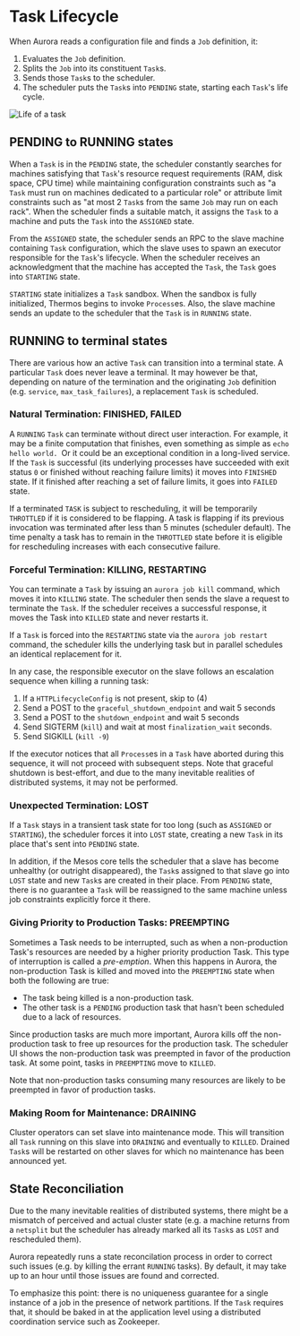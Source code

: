 # Task Lifecycle

When Aurora reads a configuration file and finds a `Job` definition, it:

1.  Evaluates the `Job` definition.
2.  Splits the `Job` into its constituent `Task`s.
3.  Sends those `Task`s to the scheduler.
4.  The scheduler puts the `Task`s into `PENDING` state, starting each
    `Task`'s life cycle.


![Life of a task](images/lifeofatask.png)


## PENDING to RUNNING states

When a `Task` is in the `PENDING` state, the scheduler constantly
searches for machines satisfying that `Task`'s resource request
requirements (RAM, disk space, CPU time) while maintaining configuration
constraints such as "a `Task` must run on machines  dedicated  to a
particular role" or attribute limit constraints such as "at most 2
`Task`s from the same `Job` may run on each rack". When the scheduler
finds a suitable match, it assigns the `Task` to a machine and puts the
`Task` into the `ASSIGNED` state.

From the `ASSIGNED` state, the scheduler sends an RPC to the slave
machine containing `Task` configuration, which the slave uses to spawn
an executor responsible for the `Task`'s lifecycle. When the scheduler
receives an acknowledgment that the machine has accepted the `Task`,
the `Task` goes into `STARTING` state.

`STARTING` state initializes a `Task` sandbox. When the sandbox is fully
initialized, Thermos begins to invoke `Process`es. Also, the slave
machine sends an update to the scheduler that the `Task` is
in `RUNNING` state.



## RUNNING to terminal states

There are various how an active `Task` can transition into a terminal state.
A particular `Task` does never leave a terminal. It may however be that,
depending on nature of the termination and the originating `Job` definition
(e.g. `service`, `max_task_failures`), a replacement `Task` is scheduled.

### Natural Termination: FINISHED, FAILED

A `RUNNING` `Task` can terminate without direct user interaction. For
example, it may be a finite computation that finishes, even something as
simple as `echo hello world. `Or it could be an exceptional condition in
a long-lived service. If the `Task` is successful (its underlying
processes have succeeded with exit status `0` or finished without
reaching failure limits) it moves into `FINISHED` state. If it finished
after reaching a set of failure limits, it goes into `FAILED` state.

If a terminated `TASK` is subject to rescheduling, it will be temporarily
`THROTTLED` if it is considered to be flapping. A task is flapping if its
previous invocation was terminated after less than 5 minutes (scheduler
default). The time penalty a task has to remain in the `THROTTLED` state
before it is eligible for rescheduling increases with each consecutive
failure.

### Forceful Termination: KILLING, RESTARTING

You can terminate a `Task` by issuing an `aurora job kill` command, which
moves it into `KILLING` state. The scheduler then sends the slave a
request to terminate the `Task`. If the scheduler receives a successful
response, it moves the Task into `KILLED` state and never restarts it.

If a `Task` is forced into the `RESTARTING` state via the `aurora job restart`
command, the scheduler kills the underlying task but in parallel schedules
an identical replacement for it.

In any case, the responsible executor on the slave follows an escalation
sequence when killing a running task:

  1. If a `HTTPLifecycleConfig` is not present, skip to (4)
  2. Send a POST to the `graceful_shutdown_endpoint` and wait 5 seconds
  3. Send a POST to the `shutdown_endpoint` and wait 5 seconds
  4. Send SIGTERM (`kill`) and wait at most `finalization_wait` seconds.
  5. Send SIGKILL (`kill -9`)

If the executor notices that all `Process`es in a `Task` have aborted
during this sequence, it will not proceed with subsequent steps.
Note that graceful shutdown is best-effort, and due to the many
inevitable realities of distributed systems, it may not be performed.

### Unexpected Termination: LOST

If a `Task` stays in a transient task state for too long (such as `ASSIGNED`
or `STARTING`), the scheduler forces it into `LOST` state, creating a new
`Task` in its place that's sent into `PENDING` state.

In addition, if the Mesos core tells the scheduler that a slave has
become unhealthy (or outright disappeared), the `Task`s assigned to that
slave go into `LOST` state and new `Task`s are created in their place.
From `PENDING` state, there is no guarantee a `Task` will be reassigned
to the same machine unless job constraints explicitly force it there.

### Giving Priority to Production Tasks: PREEMPTING

Sometimes a Task needs to be interrupted, such as when a non-production
Task's resources are needed by a higher priority production Task. This
type of interruption is called a *pre-emption*. When this happens in
Aurora, the non-production Task is killed and moved into
the `PREEMPTING` state  when both the following are true:

- The task being killed is a non-production task.
- The other task is a `PENDING` production task that hasn't been
  scheduled due to a lack of resources.

Since production tasks are much more important, Aurora kills off the
non-production task to free up resources for the production task. The
scheduler UI shows the non-production task was preempted in favor of the
production task. At some point, tasks in `PREEMPTING` move to `KILLED`.

Note that non-production tasks consuming many resources are likely to be
preempted in favor of production tasks.

### Making Room for Maintenance: DRAINING

Cluster operators can set slave into maintenance mode. This will transition
all `Task` running on this slave into `DRAINING` and eventually to `KILLED`.
Drained `Task`s will be restarted on other slaves for which no maintenance
has been announced yet.



## State Reconciliation

Due to the many inevitable realities of distributed systems, there might
be a mismatch of perceived and actual cluster state (e.g. a machine returns
from a `netsplit` but the scheduler has already marked all its `Task`s as
`LOST` and rescheduled them).

Aurora repeatedly runs a state reconcilation process in order to correct
such issues (e.g. by killing the errant `RUNNING` tasks). By default,
it may take up to an hour until those issues are found and corrected.

To emphasize this point: there is no uniqueness guarantee for a single
instance of a job in the presence of network partitions. If the `Task`
requires that, it should be baked in at the application level using a
distributed coordination service such as Zookeeper.
